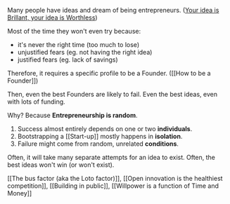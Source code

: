 
Many people have ideas and dream of being entrepreneurs.
([Your idea is Brillant, your idea is Worthless](https://stonemaiergames.com/kickstarter-lesson-204-your-idea-is-brilliant-your-idea-is-worthless/))

Most of the time they won't even try because:
- it's never the right time (too much to lose)
- unjustified fears (eg. not having the right idea)
- justified fears (eg. lack of savings)

Therefore, it requires a specific profile to be a Founder.
([[How to be a Founder]])

Then, even the best Founders are likely to fail.
Even the best ideas, even with lots of funding.

Why? Because **Entrepreneurship is random**.

1. Success almost entirely depends on one or two **individuals**.
2. Bootstrapping a [[Start-up]] mostly happens in **isolation**.
3. Failure might come from random, unrelated **conditions**.

Often, it will take many separate attempts for an idea to exist.
Often, the best ideas won't win (or won't exist).

[[The bus factor (aka the Loto factor)]],
[[Open innovation is the healthiest competition]],
[[Building in public]],
[[Willpower is a function of Time and Money]]
